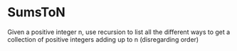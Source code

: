 # SumsToN

Given a positive integer n, use recursion to list all the different ways to get a collection of positive integers adding up to n (disregarding order) 

